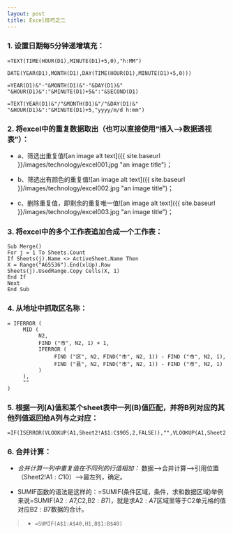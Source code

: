 ```yaml
---
layout: post
title: Excel技巧之二
---
```


### 1. 设置日期每5分钟递增填充：

```
=TEXT(TIME(HOUR(D1),MINUTE(D1)+5,0),"h:MM")

DATE(YEAR(D1),MONTH(D1),DAY(TIME(HOUR(D1),MINUTE(D1)+5,0)))

=YEAR(D1)&"-"&MONTH(D1)&"-"&DAY(D1)&" "&HOUR(D1)&":"&MINUTE(D1)+5&":"&SECOND(D1)

=TEXT(YEAR(D1)&"/"&MONTH(D1)&"/"&DAY(D1)&" "&HOUR(D1)&":"&MINUTE(D1)+5,"yyyy/m/d h:mm")
```

### 2. 将excel中的重复数据取出（也可以直接使用“插入-->数据透视表”）：

* a、筛选出重复值![an image alt text]({{ site.baseurl }}/images/technology/excel001.jpg "an image title")；

+ b、筛选出有颜色的重复值![an image alt text]({{ site.baseurl }}/images/technology/excel002.jpg "an image title")；

- c、删除重复值，即剩余的重复唯一值![an image alt text]({{ site.baseurl }}/images/technology/excel003.jpg "an image title")；

### 3. 将excel中的多个工作表追加合成一个工作表：

```
Sub Merge()
For j = 1 To Sheets.Count
If Sheets(j).Name <> ActiveSheet.Name Then
X = Range("A65536").End(xlUp).Row
Sheets(j).UsedRange.Copy Cells(X, 1)
End If
Next
End Sub
```

### 4. 从地址中抓取区名称：

```
= IFERROR (
     MID (
          N2,
          FIND ("市", N2, 1) + 1,
          IFERROR (
               FIND ("区", N2, FIND("市", N2, 1)) - FIND ("市", N2, 1),
               FIND ("县", N2, FIND("市", N2, 1)) - FIND ("市", N2, 1)
          )
     ),
     ""
)
```

### 5. 根据一列(A)值和某个sheet表中一列(B)值匹配，并将B列对应的其他列值返回给A列与之对应：

```
=IF(ISERROR(VLOOKUP(A1,Sheet2!A$1:C$905,2,FALSE)),"",VLOOKUP(A1,Sheet2!A$1:C$905,2,FALSE))
```

### 6. 合并计算：

- _合并计算一列中重复值在不同列的行值相加：_
数据-->合并计算-->引用位置（Sheet2!A$1:C$10）-->最左列，确定。

- SUMIF函数的语法是这样的：=SUMIF(条件区域，条件，求和数据区域)举例来说=SUMIF(A$2:A$7,C2,B$2:B$7)，就是求A$2:A$7区域里等于C2单元格的值对应B$2:B$7数据的合计。

> - `=SUMIF(A$1:A$40,H1,B$1:B$40)`


